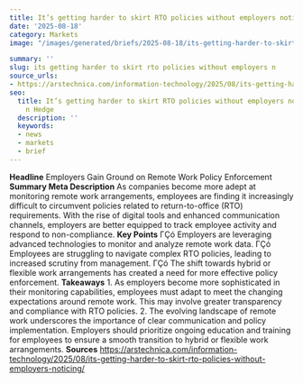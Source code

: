 ```yaml
---
title: It’s getting harder to skirt RTO policies without employers noticing
date: '2025-08-18'
category: Markets
image: "/images/generated/briefs/2025-08-18/its-getting-harder-to-skirt-rto-policies-without-employers-n.svg"

summary: ''
slug: its getting harder to skirt rto policies without employers n
source_urls:
- https://arstechnica.com/information-technology/2025/08/its-getting-harder-to-skirt-rto-policies-without-employers-noticing/
seo:
  title: It’s getting harder to skirt RTO policies without employers noticing | Hash
    n Hedge
  description: ''
  keywords:
  - news
  - markets
  - brief
---
```


**Headline** Employers Gain Ground on Remote Work Policy Enforcement  **Summary Meta Description** As companies become more adept at monitoring remote work arrangements, employees are finding it increasingly difficult to circumvent policies related to return-to-office (RTO) requirements. With the rise of digital tools and enhanced communication channels, employers are better equipped to track employee activity and respond to non-compliance.  **Key Points**  ΓÇó Employers are leveraging advanced technologies to monitor and analyze remote work data. ΓÇó Employees are struggling to navigate complex RTO policies, leading to increased scrutiny from management. ΓÇó The shift towards hybrid or flexible work arrangements has created a need for more effective policy enforcement.  **Takeaways**  1. As employers become more sophisticated in their monitoring capabilities, employees must adapt to meet the changing expectations around remote work. This may involve greater transparency and compliance with RTO policies. 2. The evolving landscape of remote work underscores the importance of clear communication and policy implementation. Employers should prioritize ongoing education and training for employees to ensure a smooth transition to hybrid or flexible work arrangements.  **Sources** https://arstechnica.com/information-technology/2025/08/its-getting-harder-to-skirt-rto-policies-without-employers-noticing/ 
